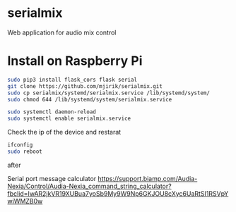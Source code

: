 # serialmix
Web application for audio mix control

# Install on Raspberry Pi 

```bash
sudo pip3 install flask_cors flask serial
git clone https://github.com/mjirik/serialmix.git
sudo cp serialmix/systemd/serialmix.service /lib/systemd/system/
sudo chmod 644 /lib/systemd/system/serialmix.service

sudo systemctl daemon-reload
sudo systemctl enable serialmix.service
```

Check the ip of the device and restarat
```bash
ifconfig
sudo reboot
```

after

Serial port message calculator
https://support.biamp.com/Audia-Nexia/Control/Audia-Nexia_command_string_calculator?fbclid=IwAR2jkVR19XUBua7yoSb9My9W9Np6GKJOU8cXyc6UaRtSI1RSVpYwiWMZB0w